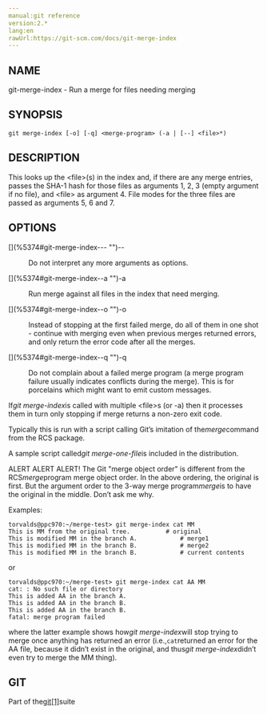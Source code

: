 ```yaml
---
manual:git reference
version:2.*
lang:en
rawUrl:https://git-scm.com/docs/git-merge-index
---
```



## [](%5374#_name "")NAME<a name="_name"></a>


git-merge-index - Run a merge for files needing merging





## [](%5374#_synopsis "")SYNOPSIS<a name="_synopsis"></a>

```
git merge-index [-o] [-q] <merge-program> (-a | [--] <file>*)
```




## [](%5374#_description "")DESCRIPTION<a name="_description"></a>


This looks up the &lt;file&gt;(s) in the index and, if there are any merge entries, passes the SHA-1 hash for those files as arguments 1, 2, 3 (empty argument if no file), and &lt;file&gt; as argument 4. File modes for the three files are passed as arguments 5, 6 and 7.





## [](%5374#_options "")OPTIONS<a name="_options"></a>
<dl><dt id='git-merge-index---'>[](%5374#git-merge-index--- "")--</dt><dd>

Do not interpret any more arguments as options.

</dd><dt id='git-merge-index--a'>[](%5374#git-merge-index--a "")-a</dt><dd>

Run merge against all files in the index that need merging.

</dd><dt id='git-merge-index--o'>[](%5374#git-merge-index--o "")-o</dt><dd>

Instead of stopping at the first failed merge, do all of them in one shot - continue with merging even when previous merges returned errors, and only return the error code after all the merges.

</dd><dt id='git-merge-index--q'>[](%5374#git-merge-index--q "")-q</dt><dd>

Do not complain about a failed merge program (a merge program failure usually indicates conflicts during the merge). This is for porcelains which might want to emit custom messages.

</dd></dl>


If<em>git merge-index</em>is called with multiple &lt;file&gt;s (or -a) then it processes them in turn only stopping if merge returns a non-zero exit code.




Typically this is run with a script calling Git’s imitation of the<em>merge</em>command from the RCS package.




A sample script called<em>git merge-one-file</em>is included in the distribution.




ALERT ALERT ALERT! The Git &quot;merge object order&quot; is different from the RCS<em>merge</em>program merge object order. In the above ordering, the original is first. But the argument order to the 3-way merge program<em>merge</em>is to have the original in the middle. Don’t ask me why.




Examples:



```
torvalds@ppc970:~/merge-test> git merge-index cat MM
This is MM from the original tree.			# original
This is modified MM in the branch A.			# merge1
This is modified MM in the branch B.			# merge2
This is modified MM in the branch B.			# current contents
```




or



```
torvalds@ppc970:~/merge-test> git merge-index cat AA MM
cat: : No such file or directory
This is added AA in the branch A.
This is added AA in the branch B.
This is added AA in the branch B.
fatal: merge program failed
```




where the latter example shows how<em>git merge-index</em>will stop trying to merge once anything has returned an error (i.e.,`cat`returned an error for the AA file, because it didn’t exist in the original, and thus<em>git merge-index</em>didn’t even try to merge the MM thing).





## [](%5374#_git "")GIT<a name="_git"></a>


Part of the[git[1]](%2248    "")suite





